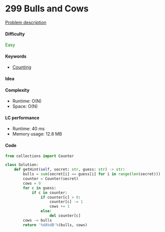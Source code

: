299 Bulls and Cows
=======================
[Problem description](https://leetcode.com/problems/bulls-and-cows/)

#### Difficulty
<span style="color:green">Easy</span>

#### Keywords
- [Counting](../categories/counting.md)

#### Idea


#### Complexity
- Runtime: O(N) 
- Space: O(N)

#### LC performance
- Runtime: 40 ms
- Memory usage: 12.8 MB

#### Code
```python
from collections import Counter

class Solution:
    def getHint(self, secret: str, guess: str) -> str:
        bulls = sum(secret[i] == guess[i] for i in range(len(secret)))
        counter = Counter(secret)
        cows = 0
        for c in guess:
            if c in counter:
                if counter[c] > 0:
                    counter[c] -= 1
                    cows += 1
                else:
                    del counter[c]
        cows -= bulls
        return '%dA%dB'%(bulls, cows)
```